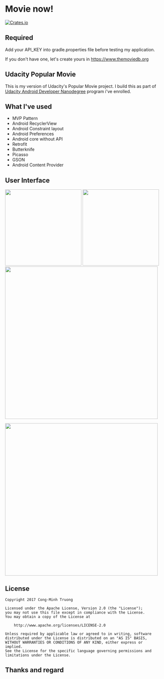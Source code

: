 # Movie now!

[![Crates.io](https://img.shields.io/crates/l/rustc-serialize.svg?maxAge=2592000)]()

## Required

Add your API_KEY into gradle.properties file before testing my application.

If you don't have one, let's create yours in https://www.themoviedb.org

## Udacity Popular Movie

This is my version of Udacity's Popular Movie project. I build this as part of [Udacity Android Developer Nanodegree](https://eu.udacity.com/course/android-developer-nanodegree-by-google--nd801) program i've enrolled.

## What I've used

- MVP Pattern
- Android RecyclerView
- Android Constraint layout
- Android Preferences
- Android core without API
- Retrofit
- Butterknife
- Picasso
- GSON
- Android Content Provider

## User Interface

<img src="../master/ui/1.jpg" width="250"> <img src="../master/ui/3.jpg" width="250"><img src="../master/ui/4.jpg" width="500">

<img src="../master/ui/2.jpg" width="500"> 




## License

    Copyright 2017 Cong-Minh Truong

    Licensed under the Apache License, Version 2.0 (the "License");
    you may not use this file except in compliance with the License.
    You may obtain a copy of the License at

        http://www.apache.org/licenses/LICENSE-2.0

    Unless required by applicable law or agreed to in writing, software
    distributed under the License is distributed on an "AS IS" BASIS,
    WITHOUT WARRANTIES OR CONDITIONS OF ANY KIND, either express or implied.
    See the License for the specific language governing permissions and
    limitations under the License.
    
## Thanks and regard
